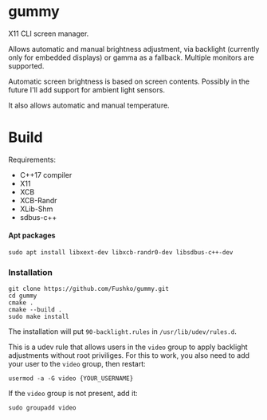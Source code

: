 # gummy

X11 CLI screen manager.

Allows automatic and manual brightness adjustment, via backlight (currently only for embedded displays) or gamma as a fallback. Multiple monitors are supported.

Automatic screen brightness is based on screen contents. Possibly in the future I'll add support for ambient light sensors.

It also allows automatic and manual temperature.

# Build

Requirements:

- C++17 compiler
- X11
- XCB
- XCB-Randr
- XLib-Shm
- sdbus-c++

#### Apt packages

`sudo apt install libxext-dev libxcb-randr0-dev libsdbus-c++-dev`

### Installation

```
git clone https://github.com/Fushko/gummy.git
cd gummy
cmake .
cmake --build .
sudo make install
```

The installation will put `90-backlight.rules` in `/usr/lib/udev/rules.d`.

This is a udev rule that allows users in the `video` group to apply backlight adjustments without root priviliges. For this to work, you also need to add your user to the `video` group, then restart:

```
usermod -a -G video {YOUR_USERNAME}
```

If the `video` group is not present, add it:

```
sudo groupadd video
```
